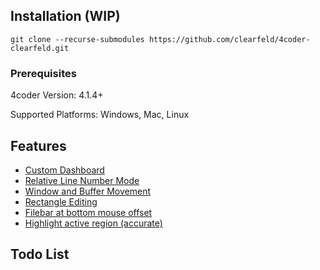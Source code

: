 ## Installation (WIP)

```
git clone --recurse-submodules https://github.com/clearfeld/4coder-clearfeld.git
```

### Prerequisites
4coder Version: 4.1.4+

Supported Platforms: Windows, Mac, Linux

## Features
* [Custom Dashboard](https://github.com/clearfeld/4coder-package-dashboard)
* [Relative Line Number Mode](https://github.com/clearfeld/4coder-clearfeld/commit/1f7648f33c4db675c5d424adcdd7fac798d9e766)
* [Window and Buffer Movement](https://github.com/clearfeld/4coder-clearfeld/blob/master/clearfeld/custom_commands/windmove.cpp)
* [Rectangle Editing](https://github.com/clearfeld/4coder-clearfeld/blob/master/clearfeld/custom_commands/rect_operations.cpp)
* [Filebar at bottom mouse offset](https://github.com/clearfeld/4coder-clearfeld/blob/master/clearfeld/custom_commands/mouse_left_click_bottom_bar_offset.cpp)
* [Highlight active region (accurate)](https://github.com/clearfeld/4coder-clearfeld/blob/master/packages/highlight_region/highlight_region.cpp)

## Todo List
